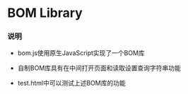 # BOM Library

### 说明

- bom.js使用原生JavaScript实现了一个BOM库

- 自制BOM库具有在中间打开页面和读取设置查询字符串功能

- test.html中可以测试上述BOM库的功能